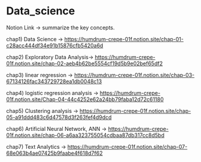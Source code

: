 # Data_science

Notion Link -> summarize the key concepts.

chap1) Data Science -> 
       https://humdrum-crepe-01f.notion.site/chap-01-c28acc444df34e91b15876cfb5420a6d

chap2) Exploratory Data Analysis-> https://humdrum-crepe-01f.notion.site/chap-02-aeb4b62be5554cf19d5b9e02bef65df2

chap3) linear regression -> https://humdrum-crepe-01f.notion.site/chap-03-67134126fac343729728ea1db0048c13

chap4) logistic regression analysis -> https://humdrum-crepe-01f.notion.site/Chap-04-44c4252e62a24bb79faba12d72c61180

chap5) Clustering analysis -> https://humdrum-crepe-01f.notion.site/chap-05-a91ddd483c6d47578d3f263fef4d9dcd

chap6) Artificial Neural Network, ANN -> https://humdrum-crepe-01f.notion.site/chap-06-a6aa323755054cdbaa87db317cc8d5bd

chap7) Text Analytics -> https://humdrum-crepe-01f.notion.site/chap-07-68e063b4ae07425b9faabe4f618d7f62
